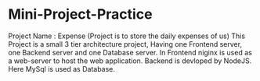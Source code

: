 # Mini-Project-Practice
Project Name : Expense (Project is to store the daily expenses of us)
This Project is a small 3 tier architecture project, Having one Frontend server, one Backend server and one Database  server.
In Frontend niginx is used as a web-server to host the web application.
Backend is devloped by NodeJS.
Here MySql is used as Database.
